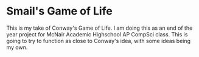 <h1>Smail's Game of Life</h1>
<p> This is my take of Conway's Game of Life. I am doing this as an end of the year project for McNair Academic
Highschool AP CompSci class. This is going to try to function as close to Conway's idea, with some ideas being my
own.<p>